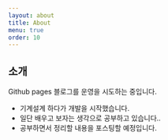 ```yaml
---
layout: about
title: About
menu: true
order: 10
---
```


## 소개

Github pages 블로그를 운영을 시도하는 중입니다. 
* 기계설계 하다가 개발을 시작했습니다. 
* 일단 배우고 보자는 생각으로 공부하고 있습니다..
* 공부하면서 정리할 내용을 포스팅할 예정입니다.

